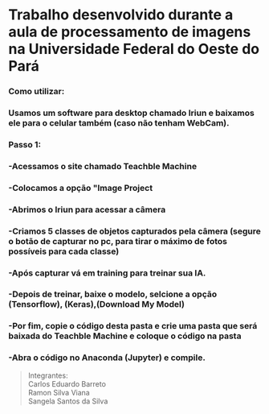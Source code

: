 # Trabalho desenvolvido durante a aula de processamento de imagens na Universidade Federal do Oeste do Pará

### Como utilizar:
### Usamos um software para desktop chamado Iriun e baixamos ele para o celular também (caso não tenham WebCam).

### Passo 1:  
### -Acessamos o site chamado Teachble Machine  
### -Colocamos a opção "Image Project  
### -Abrimos o Iriun para acessar a câmera  
### -Criamos 5 classes de objetos capturados pela câmera (segure o botão de capturar no pc, para tirar o máximo de fotos possíveis para cada classe)  
### -Após capturar vá em training para treinar sua IA.  
### -Depois de treinar, baixe o modelo, selcione a opção (Tensorflow), (Keras),(Download My Model)  
### -Por fim, copie o código desta pasta e crie uma pasta que será baixada do Teachble Machine e coloque o código na pasta  
### -Abra o código no Anaconda (Jupyter) e compile.  
 
>Integrantes:  
Carlos Eduardo Barreto  
Ramon Silva Viana  
Sangela Santos da Silva 
